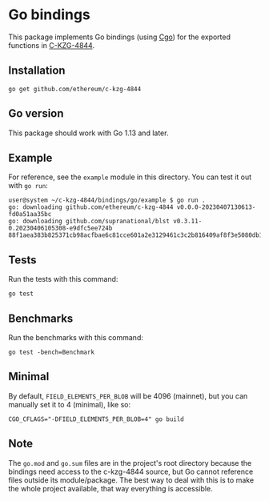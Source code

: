 # Go bindings

This package implements Go bindings (using [Cgo](https://go.dev/blog/cgo)) for the
exported functions in [C-KZG-4844](https://github.com/ethereum/c-kzg-4844).

## Installation

```
go get github.com/ethereum/c-kzg-4844
```

## Go version

This package should work with Go 1.13 and later.

## Example

For reference, see the `example` module in this directory. You can test it out with `go run`:

```
user@system ~/c-kzg-4844/bindings/go/example $ go run .
go: downloading github.com/ethereum/c-kzg-4844 v0.0.0-20230407130613-fd0a51aa35bc
go: downloading github.com/supranational/blst v0.3.11-0.20230406105308-e9dfc5ee724b
88f1aea383b825371cb98acfbae6c81cce601a2e3129461c3c2b816409af8f3e5080db165fd327db687b3ed632153a62
```

## Tests

Run the tests with this command:
```
go test
```

## Benchmarks

Run the benchmarks with this command:
```
go test -bench=Benchmark
```

## Minimal

By default, `FIELD_ELEMENTS_PER_BLOB` will be 4096 (mainnet), but you can
manually set it to 4 (minimal), like so:
```
CGO_CFLAGS="-DFIELD_ELEMENTS_PER_BLOB=4" go build
```

## Note

The `go.mod` and `go.sum` files are in the project's root directory because the
bindings need access to the c-kzg-4844 source, but Go cannot reference files
outside its module/package. The best way to deal with this is to make the whole
project available, that way everything is accessible.
